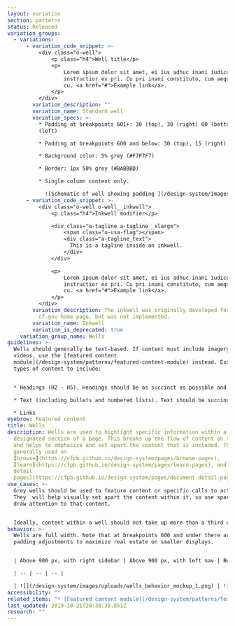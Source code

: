```yaml
---
layout: variation
section: patterns
status: Released
variation_groups:
  - variations:
      - variation_code_snippet: >-
          <div class="o-well">
              <p class="h4">Well title</p>
              <p>
                  Lorem ipsum dolor sit amet, ei ius adhuc inani iudico, labitur
                  instructior ex pri. Cu pri inani constituto, cum aeque noster commodo
                  cu. <a href="#">Example link</a>.
              </p>
          </div>
        variation_description: ""
        variation_name: Standard well
        variation_specs: >-
          * Padding at breakpoints 601+: 30 (top), 30 (right) 60 (bottom), 30
          (left)

          * Padding at breakpoints 600 and below: 30 (top), 15 (right), 60 (bottom), 15 (left)

          * Background color: 5% grey (#F7F7F7)

          * Border: 1px 50% grey (#BABBBD)

          * Single column content only.

            ![Schematic of well showing padding ](/design-system/images/uploads/wells_style_mockup.png)
      - variation_code_snippet: >-
          <div class="o-well o-well__inkwell">
              <p class="h4">Inkwell modifier</p>

              <div class="a-tagline a-tagline__xlarge">
                  <span class="u-usa-flag"></span>
                  <div class="a-tagline_text">
                    This is a tagline inside an inkwell.
                  </div>
              </div>

              <p>
                  Lorem ipsum dolor sit amet, ei ius adhuc inani iudico, labitur
                  instructior ex pri. Cu pri inani constituto, cum aeque noster commodo
                  cu. <a href="#">Example link</a>.
              </p>
          </div>
        variation_description: T﻿he inkwell was originally developed for use on the
          cf.gov home page, but was not implemented.
        variation_name: Inkwell
        variation_is_deprecated: true
    variation_group_name: Wells
guidelines: >-
  Wells should generally be text-based. If content must include imagery or
  videos, use the [featured content
  module](/design-system/patterns/featured-content-module) instead. Examples of
  types of content to include:


  * Headings (H2 - H5). Headings should be as succinct as possible and 35 characters or less (including spaces)

  * Text (including bullets and numbered lists). Text should be succinct.

  * Links
eyebrow: Featured content
title: Wells
description: Wells are used to highlight specific information within a
  designated section of a page. This breaks up the flow of content on the page
  and helps to emphasize and set apart the content that is included. They are
  generally used on
  [browse](https://cfpb.github.io/design-system/pages/browse-pages),
  [learn](https://cfpb.github.io/design-system/pages/learn-pages), and [document
  detail
  pages](https://cfpb.github.io/design-system/pages/document-detail-pages).
use_cases: >-
  Grey wells should be used to feature content or specific calls to action.
  They  will help visually set apart the content within it, so use sparingly to
  draw attention to that content.


  Ideally, content within a well should not take up more than a third of page content.
behavior: >-
  Wells are full width. Note that at breakpoints 600 and under there are slight
  padding adjustments to maximize real estate on smaller displays.


  | Above 900 px, with right sidebar | Above 900 px, with left nav | Below 901 px, both page types |

  | -- | -- | -- |

  | ![](/design-system/images/uploads/wells_behavior_mockup_1.png) | ![](/design-system/images/uploads/wells_behavior_mockup_2.png) | ![](/design-system/images/uploads/wells_behavior_mockup_3.png) |
accessibility: ""
related_items: "* [Featured content module](/design-system/patterns/featured-content-module)"
last_updated: 2019-10-21T20:38:39.851Z
research: ""
---
```


